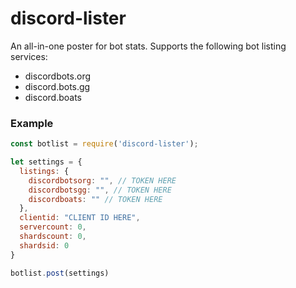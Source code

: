 # discord-lister
An all-in-one poster for bot stats. Supports the following bot listing services:
- discordbots.org
- discord.bots.gg
- discord.boats

### Example
``` js
const botlist = require('discord-lister');

let settings = {
  listings: {
    discordbotsorg: "", // TOKEN HERE
    discordbotsgg: "", // TOKEN HERE
    discordboats: "" // TOKEN HERE
  },
  clientid: "CLIENT ID HERE",
  servercount: 0,
  shardscount: 0,
  shardsid: 0
}

botlist.post(settings)
```

